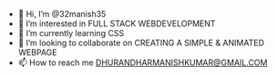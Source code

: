 - 👋 Hi, I’m @32manish35
- 👀 I’m interested in FULL STACK WEBDEVELOPMENT
- 🌱 I’m currently learning CSS
- 💞️ I’m looking to collaborate on CREATING A SIMPLE & ANIMATED WEBPAGE
- 📫 How to reach me DHURANDHARMANISHKUMAR@GMAIL.COM

<!---
32manish35/32manish35 is a ✨ special ✨ repository because its `README.md` (this file) appears on your GitHub profile.
You can click the Preview link to take a look at your changes.
--->
